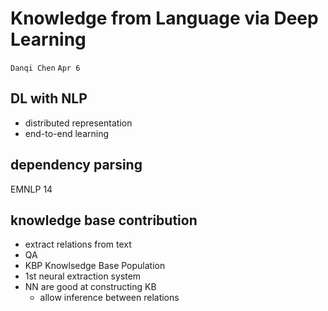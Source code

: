 # Knowledge from Language via Deep Learning
`Danqi Chen` `Apr 6`


## DL with NLP
- distributed representation
- end-to-end learning

## dependency parsing
EMNLP 14

## knowledge base contribution
- extract relations from text
- QA
- KBP Knowlsedge Base Population
- 1st neural extraction system
- NN are good at constructing KB
    + allow inference between relations